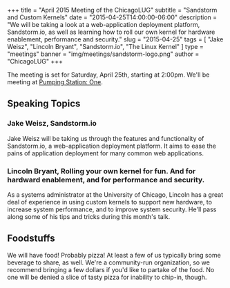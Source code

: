 +++
title = "April 2015 Meeting of the ChicagoLUG"
subtitle = "Sandstorm and Custom Kernels"
date = "2015-04-25T14:00:00-06:00"
description = "We will be taking a look at a web-application deployment platform, Sandstorm.io, as well as learning how to roll our own kernel for hardware enablement, performance and security."
slug = "2015-04-25"
tags = [ "Jake Weisz", "Lincoln Bryant", "Sandstorm.io", "The Linux Kernel" ] 
type = "meetings"
banner = "img/meetings/sandstorm-logo.png"
author = "ChicagoLUG"
+++

The meeting is set for Saturday, April 25th, starting at 2:00pm. We'll
be meeting at [Pumping Station: One](http://chicagolug.org/locations/psone.html).

Speaking Topics
---------------

### Jake Weisz, Sandstorm.io

Jake Weisz will be taking us through the features and functionality of
Sandstorm.io, a web-application deployment platform. It aims to ease the
pains of application deployment for many common web applications.

### Lincoln Bryant, Rolling your own kernel for fun. And for hardward enablement, and for performance and security.

As a systems administrator at the University of Chicago, Lincoln has a
great deal of experience in using custom kernels to support new
hardware, to increase system performance, and to improve system
security. He'll pass along some of his tips and tricks during this
month's talk.

Foodstuffs
----------

We will have food! Probably pizza! At least a few of us typically bring
some beverage to share, as well. We're a community-run organization, so
we recommend bringing a few dollars if you'd like to partake of the
food. No one will be denied a slice of tasty pizza for inability to
chip-in, though.
